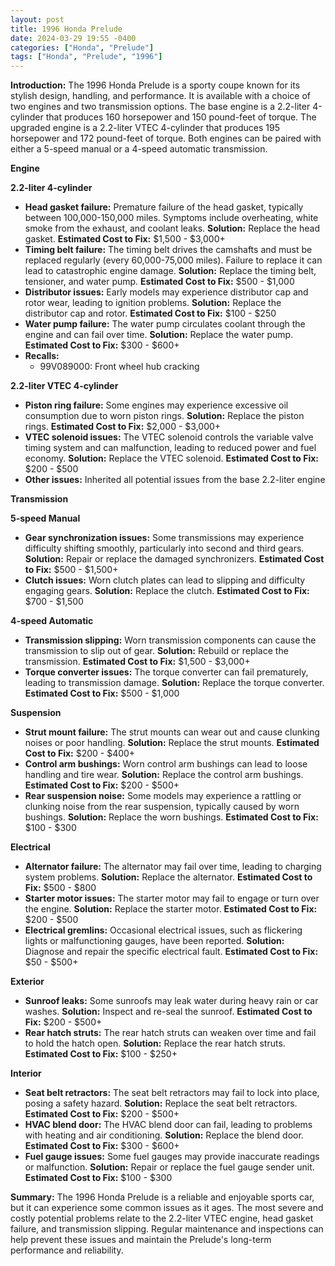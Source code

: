 ```yaml
---
layout: post
title: 1996 Honda Prelude
date: 2024-03-29 19:55 -0400
categories: ["Honda", "Prelude"]
tags: ["Honda", "Prelude", "1996"]
---
```

**Introduction:**
The 1996 Honda Prelude is a sporty coupe known for its stylish design, handling, and performance. It is available with a choice of two engines and two transmission options. The base engine is a 2.2-liter 4-cylinder that produces 160 horsepower and 150 pound-feet of torque. The upgraded engine is a 2.2-liter VTEC 4-cylinder that produces 195 horsepower and 172 pound-feet of torque. Both engines can be paired with either a 5-speed manual or a 4-speed automatic transmission.

**Engine**

**2.2-liter 4-cylinder**
* **Head gasket failure:** Premature failure of the head gasket, typically between 100,000-150,000 miles. Symptoms include overheating, white smoke from the exhaust, and coolant leaks. **Solution:** Replace the head gasket. **Estimated Cost to Fix:** $1,500 - $3,000+
* **Timing belt failure:** The timing belt drives the camshafts and must be replaced regularly (every 60,000-75,000 miles). Failure to replace it can lead to catastrophic engine damage. **Solution:** Replace the timing belt, tensioner, and water pump. **Estimated Cost to Fix:** $500 - $1,000
* **Distributor issues:** Early models may experience distributor cap and rotor wear, leading to ignition problems. **Solution:** Replace the distributor cap and rotor. **Estimated Cost to Fix:** $100 - $250
* **Water pump failure:** The water pump circulates coolant through the engine and can fail over time. **Solution:** Replace the water pump. **Estimated Cost to Fix:** $300 - $600+
* **Recalls:**
    * 99V089000: Front wheel hub cracking

**2.2-liter VTEC 4-cylinder**
* **Piston ring failure:** Some engines may experience excessive oil consumption due to worn piston rings. **Solution:** Replace the piston rings. **Estimated Cost to Fix:** $2,000 - $3,000+
* **VTEC solenoid issues:** The VTEC solenoid controls the variable valve timing system and can malfunction, leading to reduced power and fuel economy. **Solution:** Replace the VTEC solenoid. **Estimated Cost to Fix:** $200 - $500
* **Other issues:** Inherited all potential issues from the base 2.2-liter engine

**Transmission**

**5-speed Manual**
* **Gear synchronization issues:** Some transmissions may experience difficulty shifting smoothly, particularly into second and third gears. **Solution:** Repair or replace the damaged synchronizers. **Estimated Cost to Fix:** $500 - $1,500+
* **Clutch issues:** Worn clutch plates can lead to slipping and difficulty engaging gears. **Solution:** Replace the clutch. **Estimated Cost to Fix:** $700 - $1,500

**4-speed Automatic**
* **Transmission slipping:** Worn transmission components can cause the transmission to slip out of gear. **Solution:** Rebuild or replace the transmission. **Estimated Cost to Fix:** $1,500 - $3,000+
* **Torque converter issues:** The torque converter can fail prematurely, leading to transmission damage. **Solution:** Replace the torque converter. **Estimated Cost to Fix:** $500 - $1,000

**Suspension**
* **Strut mount failure:** The strut mounts can wear out and cause clunking noises or poor handling. **Solution:** Replace the strut mounts. **Estimated Cost to Fix:** $200 - $400+
* **Control arm bushings:** Worn control arm bushings can lead to loose handling and tire wear. **Solution:** Replace the control arm bushings. **Estimated Cost to Fix:** $200 - $500+
* **Rear suspension noise:** Some models may experience a rattling or clunking noise from the rear suspension, typically caused by worn bushings. **Solution:** Replace the worn bushings. **Estimated Cost to Fix:** $100 - $300

**Electrical**
* **Alternator failure:** The alternator may fail over time, leading to charging system problems. **Solution:** Replace the alternator. **Estimated Cost to Fix:** $500 - $800
* **Starter motor issues:** The starter motor may fail to engage or turn over the engine. **Solution:** Replace the starter motor. **Estimated Cost to Fix:** $200 - $500
* **Electrical gremlins:** Occasional electrical issues, such as flickering lights or malfunctioning gauges, have been reported. **Solution:** Diagnose and repair the specific electrical fault. **Estimated Cost to Fix:** $50 - $500+

**Exterior**
* **Sunroof leaks:** Some sunroofs may leak water during heavy rain or car washes. **Solution:** Inspect and re-seal the sunroof. **Estimated Cost to Fix:** $200 - $500+
* **Rear hatch struts:** The rear hatch struts can weaken over time and fail to hold the hatch open. **Solution:** Replace the rear hatch struts. **Estimated Cost to Fix:** $100 - $250+

**Interior**
* **Seat belt retractors:** The seat belt retractors may fail to lock into place, posing a safety hazard. **Solution:** Replace the seat belt retractors. **Estimated Cost to Fix:** $200 - $500+
* **HVAC blend door:** The HVAC blend door can fail, leading to problems with heating and air conditioning. **Solution:** Replace the blend door. **Estimated Cost to Fix:** $300 - $600+
* **Fuel gauge issues:** Some fuel gauges may provide inaccurate readings or malfunction. **Solution:** Repair or replace the fuel gauge sender unit. **Estimated Cost to Fix:** $100 - $300

**Summary:**
The 1996 Honda Prelude is a reliable and enjoyable sports car, but it can experience some common issues as it ages. The most severe and costly potential problems relate to the 2.2-liter VTEC engine, head gasket failure, and transmission slipping. Regular maintenance and inspections can help prevent these issues and maintain the Prelude's long-term performance and reliability.
